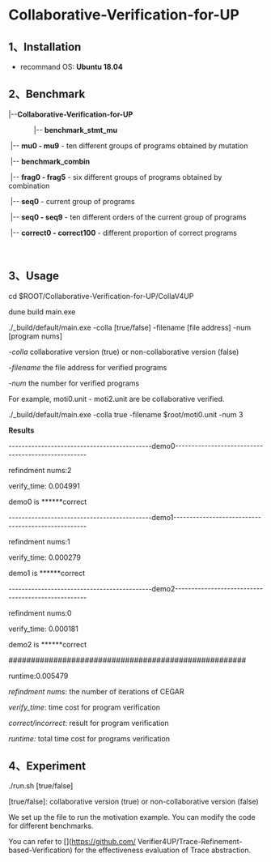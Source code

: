 # Collaborative-Verification-for-UP

## 1、Installation

- recommand OS: **Ubuntu 18.04**

## 2、Benchmark

|--**Collaborative-Verification-for-UP**

     |-- **benchmark_stmt_mu** 

​                           |-- **mu0 - mu9**  - ten different groups of programs obtained by mutation

​             |-- **benchmark_combin** 

​                           |-- **frag0 - frag5**  - six different groups of programs obtained by combination

​                                   |-- **seq0**  -  current group of programs

​                                   |-- **seq0 - seq9**  - ten different orders of the current group of programs

​                                   |-- **correct0 - correct100**  -  different proportion of correct programs

​               

## 3、Usage

cd  $ROOT/Collaborative-Verification-for-UP/CollaV4UP

dune  build main.exe

./_build/default/main.exe  -colla [true/false]  -filename  [file address]   -num [program nums]



*-colla*     collaborative version (true)  or  non-collaborative version (false)

*-filename*    the file address for verified programs

*-num*    the number for verified programs

For example,  moti0.unit - moti2.unit are be collaborative verified.

./_build/default/main.exe  -colla true  -filename  $root/moti0.unit   -num 3

**Results**

--------------------------------------------demo0---------------------------------------------------

refindment nums:2

verify_time: 0.004991

demo0 is ******correct

--------------------------------------------demo1---------------------------------------------------

refindment nums:1

verify_time: 0.000279

demo1 is ******correct

--------------------------------------------demo2---------------------------------------------------

refindment nums:0

verify_time: 0.000181

demo2 is ******correct

#####################################################

runtime:0.005479

*refindment nums*: the number of iterations of CEGAR

*verify_time*:  time cost for program verification

*correct/incorrect*: result for program verification

*runtime:*  total time cost for programs verification

## 4、Experiment

./run.sh  [true/false]

[true/false]:  collaborative version (true)  or  non-collaborative version (false)

We set up the file to run the motivation example. You can modify the code for different benchmarks. 

You can refer to [](https://github.com/
Verifier4UP/Trace-Refinement-based-Verification)  for the effectiveness evaluation of Trace abstraction.
